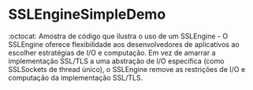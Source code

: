 # SSLEngineSimpleDemo
:octocat: Amostra de código que ilustra o uso de um SSLEngine - O SSLEngine oferece flexibilidade aos desenvolvedores de aplicativos ao escolher estratégias de I/O e computação. Em vez de amarrar a implementação SSL/TLS a uma abstração de I/O específica (como SSLSockets de thread único), o SSLEngine remove as restrições de I/O e computação da implementação SSL/TLS.
